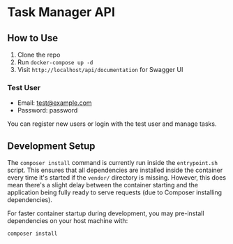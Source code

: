 # Task Manager API

## How to Use

1. Clone the repo
2. Run `docker-compose up -d`
3. Visit `http://localhost/api/documentation` for Swagger UI

### Test User
- Email: test@example.com
- Password: password

You can register new users or login with the test user and manage tasks.

## Development Setup
The `composer install` command is currently run inside the `entrypoint.sh` script. This ensures that all dependencies are installed inside the container every time it's started if the `vendor/` directory is missing.
However, this does mean there's a slight delay between the container starting and the application being fully ready to serve requests (due to Composer installing dependencies).

For faster container startup during development, you may pre-install dependencies on your host machine with:

    composer install